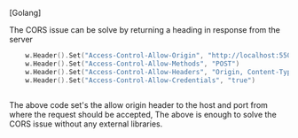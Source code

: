 [Golang]

The CORS issue can be solve by returning a heading in response from the server


```go
	w.Header().Set("Access-Control-Allow-Origin", "http://localhost:5500")
	w.Header().Set("Access-Control-Allow-Methods", "POST")
	w.Header().Set("Access-Control-Allow-Headers", "Origin, Content-Type, Accept")
	w.Header().Set("Access-Control-Allow-Credentials", "true")
	
```


The above code set's the allow origin header to the host and port from where the request should be accepted, The above is enough to solve the CORS issue without any external libraries.